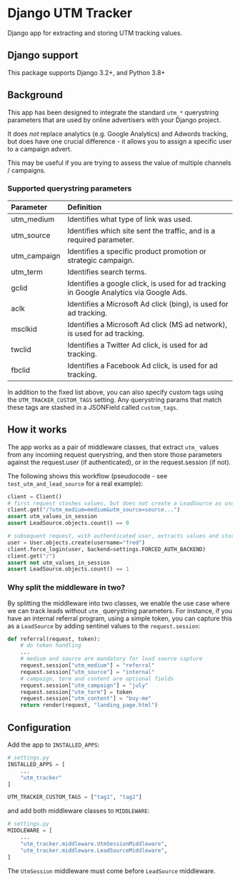 # Django UTM Tracker

Django app for extracting and storing UTM tracking values.

## Django support

This package supports Django 3.2+, and Python 3.8+

## Background

This app has been designed to integrate the standard `utm_*` querystring
parameters that are used by online advertisers with your Django project.

It does _not_ replace analytics (e.g. Google Analytics) and Adwords tracking,
but does have one crucial difference - it allows you to assign a specific user
to a campaign advert.

This may be useful if you are trying to assess the value of multiple channels /
campaigns.

### Supported querystring parameters

Parameter | Definition
:-- | :--
utm_medium | Identifies what type of link was used.
utm_source | Identifies which site sent the traffic, and is a required parameter.
utm_campaign | Identifies a specific product promotion or strategic campaign.
utm_term | Identifies search terms.
gclid | Identifies a google click, is used for ad tracking in Google Analytics via Google Ads.
aclk | Identifies a Microsoft Ad click (bing), is used for ad tracking.
msclkid | Identifies a Microsoft Ad click (MS ad network), is used for ad tracking.
twclid | Identifies a Twitter Ad click, is used for ad tracking.
fbclid | Identifies a Facebook Ad click, is used for ad tracking.

In addition to the fixed list above, you can also specify custom tags
using the `UTM_TRACKER_CUSTOM_TAGS` setting. Any querystring params that
match these tags are stashed in a JSONField called `custom_tags`.

## How it works

The app works as a pair of middleware classes, that extract `utm_`
values from any incoming request querystring, and then store those
parameters against the request.user (if authenticated), or in the
request.session (if not).

The following shows this workflow (pseudocode - see
`test_utm_and_lead_source` for a real example):

```python
client = Client()
# first request stashes values, but does not create a LeadSource as user is anonymous
client.get("/?utm_medium=medium&utm_source=source...")
assert utm_values_in_session
assert LeadSource.objects.count() == 0

# subsequent request, with authenticated user, extracts values and stores LeadSource
user = User.objects.create(username="fred")
client.force_login(user, backend=settings.FORCED_AUTH_BACKEND)
client.get("/")
assert not utm_values_in_session
assert LeadSource.objects.count() == 1
```

### Why split the middleware in two?

By splitting the middleware into two classes, we enable the use case where we
can track leads without `utm_` querystring parameters. For instance, if you have
an internal referral program, using a simple token, you can capture this as a
`LeadSource` by adding sentinel values to the `request.session`:

```python
def referral(request, token):
    # do token handling
    ...
    # medium and source are mandatory for lead source capture
    request.session["utm_medium"] = "referral"
    request.session["utm_source"] = "internal"
    # campaign, term and content are optional fields
    request.session["utm_campaign"] = "july"
    request.session["utm_term"] = token
    request.session["utm_content"] = "buy-me"
    return render(request, "landing_page.html")
```

## Configuration

Add the app to `INSTALLED_APPS`:

```python
# settings.py
INSTALLED_APPS = [
    ...
    "utm_tracker"
]

UTM_TRACKER_CUSTOM_TAGS = ["tag1", "tag2"]
```

and add both middleware classes to `MIDDLEWARE`:

```python
# settings.py
MIDDLEWARE = [
    ...
    "utm_tracker.middleware.UtmSessionMiddleware",
    "utm_tracker.middleware.LeadSourceMiddleware",
]
```

The `UtmSession` middleware must come before `LeadSource` middleware.
